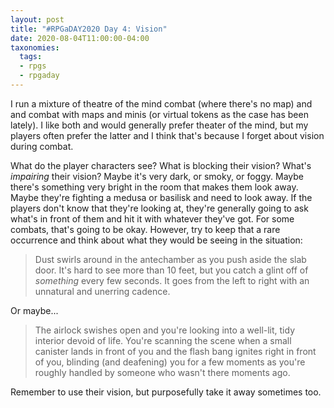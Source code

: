 ```yaml
---
layout: post
title: "#RPGaDAY2020 Day 4: Vision"
date: 2020-08-04T11:00:00-04:00
taxonomies:
  tags:
  - rpgs
  - rpgaday
---
```

I run a mixture of theatre of the mind combat (where there's no map) and and combat with maps and minis (or virtual tokens as the case has been lately). I like both and would generally prefer theater of the mind, but my players often prefer the latter and I think that's because I forget about vision during combat.

What do the player characters see? What is blocking their vision? What's _impairing_ their vision? Maybe it's very dark, or smoky, or foggy. Maybe there's something very bright in the room that makes them look away. Maybe they're fighting a medusa or basilisk and need to look away. If the players don't know that they're looking at, they're generally going to ask what's in front of them and hit it with whatever they've got. For some combats, that's going to be okay. However, try to keep that a rare occurrence and think about what they would be seeing in the situation:

> Dust swirls around in the antechamber as you push aside the slab door. It's hard to see more than 10 feet, but you catch a glint off of _something_ every few seconds. It goes from the left to right with an unnatural and unerring cadence.

Or maybe...

> The airlock swishes open and you're looking into a well-lit, tidy interior devoid of life. You're scanning the scene when a small canister lands in front of you and the flash bang ignites right in front of you, blinding (and deafening) you for a few moments as you're roughly handled by someone who wasn't there moments ago.

Remember to use their vision, but purposefully take it away sometimes too.
